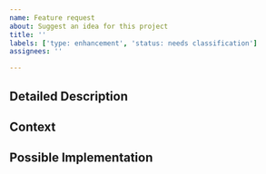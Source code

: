 ```yaml
---
name: Feature request
about: Suggest an idea for this project
title: ''
labels: ['type: enhancement', 'status: needs classification']
assignees: ''

---
```

<!---
SPDX-FileCopyrightText: Contributors to Atlite <https://github.com/pypsa/atlite>

SPDX-License-Identifier: CC0-1.0
--->

<!-- Provide a general summary of the feature you would like to see -->

## Detailed Description
<!-- Provide a detailed description of the change or addition you are proposing -->

## Context
<!-- Why is this change important to you? -->
<!-- How would you use it? -->

## Possible Implementation
<!-- Not obligatory, but suggest an idea for implementing addition or change -->
